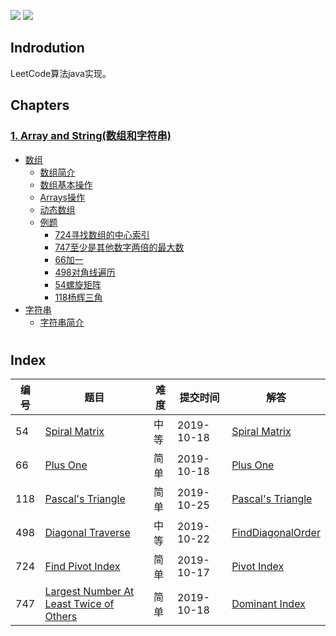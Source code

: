![](https://img.shields.io/badge/language-Java-B07319.svg)
![](https://img.shields.io/badge/judgement-passing-brightgreen.svg)

## Indrodution
LeetCode算法java实现。

##  Chapters
### [1. Array and String(数组和字符串)](ArrayAndString)
- [数组](https://github.com/erzhiqianyi/leecode/wiki/ArrayAndString#%E6%95%B0%E7%BB%84)
    - [数组简介](https://github.com/erzhiqianyi/leecode/wiki/ArrayAndString#%E6%95%B0%E7%BB%84%E7%AE%80%E4%BB%8B)
    - [数组基本操作](https://github.com/erzhiqianyi/leecode/wiki/ArrayAndString#%E6%95%B0%E7%BB%84%E7%89%B9%E7%82%B9)
    - [Arrays操作](https://github.com/erzhiqianyi/leecode/wiki/ArrayAndString#arrays%E6%93%8D%E4%BD%9C)
    - [动态数组](https://github.com/erzhiqianyi/leecode/wiki/ArrayAndString#%E5%8A%A8%E6%80%81%E6%95%B0%E7%BB%84)
    - [例题](https://github.com/erzhiqianyi/leecode/wiki/ArrayAndString#%E4%BE%8B%E9%A2%98)
        - [724寻找数组的中心索引](https://github.com/erzhiqianyi/leecode/wiki/ArrayAndString#724%E5%AF%BB%E6%89%BE%E6%95%B0%E7%BB%84%E7%9A%84%E4%B8%AD%E5%BF%83%E7%B4%A2%E5%BC%95)
        - [747至少是其他数字两倍的最大数](https://github.com/erzhiqianyi/leecode/wiki/ArrayAndString#747%E8%87%B3%E5%B0%91%E6%98%AF%E5%85%B6%E4%BB%96%E6%95%B0%E5%AD%97%E4%B8%A4%E5%80%8D%E7%9A%84%E6%9C%80%E5%A4%A7%E6%95%B0)
        - [66加一](https://github.com/erzhiqianyi/leecode/wiki/ArrayAndString#66%E5%8A%A0%E4%B8%80)
        - [498对角线遍历](https://github.com/erzhiqianyi/leecode/wiki/ArrayAndString#498%E5%AF%B9%E8%A7%92%E7%BA%BF%E9%81%8D%E5%8E%86)
        - [54螺旋矩阵](https://github.com/erzhiqianyi/leecode/wiki/ArrayAndString#54%E8%9E%BA%E6%97%8B%E7%9F%A9%E9%98%B5)
        - [118杨辉三角](https://github.com/erzhiqianyi/leecode/wiki/ArrayAndString#118%E6%9D%A8%E8%BE%89%E4%B8%89%E8%A7%92)
- [字符串](https://github.com/erzhiqianyi/leecode/wiki/ArrayAndString#%E5%AD%97%E7%AC%A6%E4%B8%B2)
    - [字符串简介](https://github.com/erzhiqianyi/leecode/wiki/ArrayAndString#%E5%AD%97%E7%AC%A6%E4%B8%B2%E7%AE%80%E4%BB%8B)
#
## Index 
|编号|题目|难度|提交时间|解答|
|--|--|--|--|--|
|54|[Spiral Matrix](https://leetcode-cn.com/problems/spiral-matrix/)|中等|2019-10-18|[Spiral Matrix](https://github.com/erzhiqianyi/leecode/blob/master/array/src/main/java/com/erzhiqianyi/leecode/array/SpiralOrder.java)|
|66|[Plus One](https://leetcode-cn.com/problems/plus-one/)|简单|2019-10-18|[Plus One](https://github.com/erzhiqianyi/leecode/blob/master/array/src/main/java/com/erzhiqianyi/leecode/array/PlusOne.java)|
|118|[Pascal's Triangle](https://leetcode-cn.com/problems/pascals-triangle/)|简单|2019-10-25|[Pascal's Triangle](https://github.com/erzhiqianyi/leecode/blob/master/array/src/main/java/com/erzhiqianyi/leecode/array/PascalTriangle.java)|
|498|[Diagonal Traverse](https://leetcode-cn.com/problems/diagonal-traverse/)|中等|2019-10-22|[FindDiagonalOrder](https://github.com/erzhiqianyi/leecode/blob/master/array/src/main/java/com/erzhiqianyi/leecode/array/FindDiagonalOrder.java)|
|724|[Find Pivot Index](https://leetcode-cn.com/problems/find-pivot-index)|简单|2019-10-17|[Pivot Index](https://github.com/erzhiqianyi/leecode/blob/master/array/src/main/java/com/erzhiqianyi/leecode/array/PivotIndex.java)|
|747|[Largest Number At Least Twice of Others](https://leetcode-cn.com/problems/largest-number-at-least-twice-of-others/)|简单|2019-10-18|[Dominant Index](https://github.com/erzhiqianyi/leecode/blob/master/array/src/main/java/com/erzhiqianyi/leecode/array/DominantIndex.java)|
